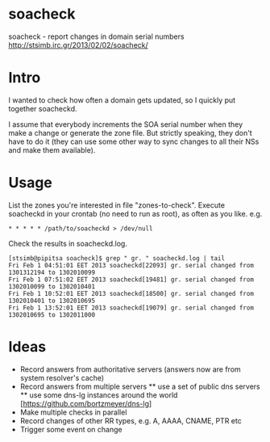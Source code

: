 soacheck
========
soacheck - report changes in domain serial numbers
http://stsimb.irc.gr/2013/02/02/soacheck/

Intro
=====
I wanted to check how often a domain gets updated, so I quickly put together
soacheckd.

I assume that everybody increments the SOA serial number when they make a change
or generate the zone file. But strictly speaking, they don't have to do it (they
can use some other way to sync changes to all their NSs and make them available).

Usage
=====
List the zones you're interested in file "zones-to-check".
Execute soacheckd in your crontab (no need to run as root), as often as you like.
e.g.

    * * * * * /path/to/soacheckd > /dev/null


Check the results in soacheckd.log.

    [stsimb@pipitsa soacheck]$ grep " gr. " soacheckd.log | tail
    Fri Feb 1 04:51:01 EET 2013 soacheckd[22093] gr. serial changed from 1301312194 to 1302010099
    Fri Feb 1 07:51:02 EET 2013 soacheckd[19481] gr. serial changed from 1302010099 to 1302010401
    Fri Feb 1 10:52:01 EET 2013 soacheckd[18500] gr. serial changed from 1302010401 to 1302010695
    Fri Feb 1 13:52:01 EET 2013 soacheckd[19079] gr. serial changed from 1302010695 to 1302011000

Ideas
=====
* Record answers from authoritative servers (answers now are from system resolver's cache)
* Record answers from multiple servers
    ** use a set of public dns servers
    ** use some dns-lg instances around the world [https://github.com/bortzmeyer/dns-lg]
* Make multiple checks in parallel
* Record changes of other RR types, e.g. A, AAAA, CNAME, PTR etc
* Trigger some event on change

